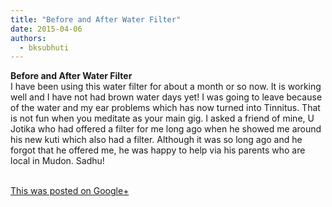 ```yaml
---
title: "Before and After Water Filter"
date: 2015-04-06
authors: 
  - bksubhuti
---
```


**Before and After Water Filter**  
I have been using this water filter for about a month or so now. It is working well and I have not had brown water days yet! I was going to leave because of the water and my ear problems which has now turned into Tinnitus. That is not fun when you meditate as your main gig. I asked a friend of mine, U Jotika who had offered a filter for me long ago when he showed me around his new kuti which also had a filter. Although it was so long ago and he forgot that he offered me, he was happy to help via his parents who are local in Mudon. Sadhu!  
﻿

[This was posted on Google+](https://plus.google.com/+BhikkhuSubhuti/posts/dxB2NKMgiRw)